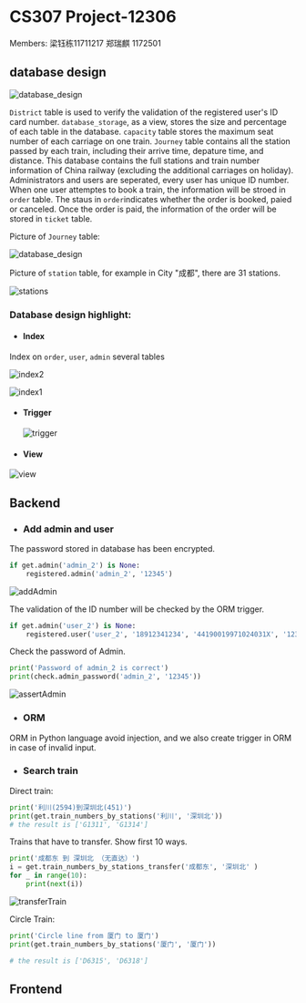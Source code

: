 # CS307 Project-12306
Members: 梁钰栋11711217  郑瑞麒 1172501

## database design

![database_design](images/design.jpg)

`District` table is used to verify the validation of the registered user's ID card number. `database_storage`, as a view, stores the size and percentage of each table in the database. `capacity` table stores the maximum seat number of each carriage on one train. `Journey` table contains all the station passed by each train, including their arrive time, depature time, and distance. This database contains the full stations and train number  information of China railway (excluding the additional carriages on holiday). Administrators and users are seperated, every user has unique ID number. When one user attemptes to book a train, the information will be stroed in `order` table. The staus in `order`indicates whether the order is booked, paied or canceled. Once the order is paid, the information of the order will be stored in `ticket` table.

Picture of `Journey` table:

![database_design](images/journey.png)

Picture of `station` table, for example in City "成都", there are 31 stations.

![stations](images/station.png)

### Database design highlight:

- #### Index

Index on `order`, `user`, `admin` several tables

![index2](images/index2.png)

![index1](images/index1.png)

- #### Trigger 

  ![trigger](/Users/zhengruiqi/Documents/junior/2020spring/数据库/project2/12306/images/trigger.png)



- #### View

![view](images/view.png)



## Backend

- ### Add admin and user

The password stored in database has been encrypted.

```python
if get.admin('admin_2') is None:
    registered.admin('admin_2', '12345')
```

![addAdmin](images/addAdmin.png)

The validation of the ID number will be checked by the ORM trigger.

```python
if get.admin('user_2') is None:
    registered.user('user_2', '18912341234', '44190019971024031X', '1234567')
```

Check the password of Admin.

```python
print('Password of admin_2 is correct')
print(check.admin_password('admin_2', '12345'))
```

![assertAdmin](images/assertAdmin.png)

- ### ORM

ORM in Python language avoid injection, and we also create trigger in ORM in case of invalid input.



- ### Search train

Direct train:

```python
print('利川(2594)到深圳北(451)')
print(get.train_numbers_by_stations('利川', '深圳北'))
# the result is ['G1311', 'G1314']
```

Trains that have to transfer. Show first 10 ways. 

```python
print('成都东 到 深圳北 （无直达）')
i = get.train_numbers_by_stations_transfer('成都东', '深圳北' )
for _ in range(10):
    print(next(i))
```

![transferTrain](images/transferTrain.png)

Circle Train:

```python
print('Circle line from 厦门 to 厦门')
print(get.train_numbers_by_stations('厦门', '厦门'))

# the result is ['D6315', 'D6318']
```







## Frontend

